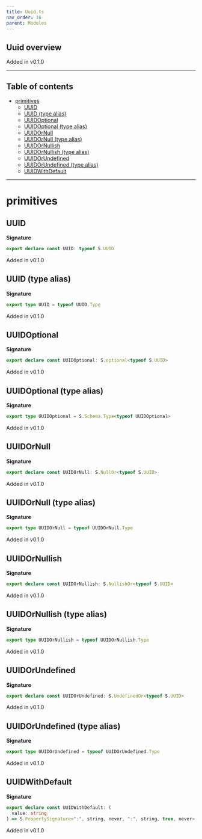 ```yaml
---
title: Uuid.ts
nav_order: 16
parent: Modules
---
```


## Uuid overview

Added in v0.1.0

---

<h2 class="text-delta">Table of contents</h2>

- [primitives](#primitives)
  - [UUID](#uuid)
  - [UUID (type alias)](#uuid-type-alias)
  - [UUIDOptional](#uuidoptional)
  - [UUIDOptional (type alias)](#uuidoptional-type-alias)
  - [UUIDOrNull](#uuidornull)
  - [UUIDOrNull (type alias)](#uuidornull-type-alias)
  - [UUIDOrNullish](#uuidornullish)
  - [UUIDOrNullish (type alias)](#uuidornullish-type-alias)
  - [UUIDOrUndefined](#uuidorundefined)
  - [UUIDOrUndefined (type alias)](#uuidorundefined-type-alias)
  - [UUIDWithDefault](#uuidwithdefault)

---

# primitives

## UUID

**Signature**

```ts
export declare const UUID: typeof S.UUID
```

Added in v0.1.0

## UUID (type alias)

**Signature**

```ts
export type UUID = typeof UUID.Type
```

Added in v0.1.0

## UUIDOptional

**Signature**

```ts
export declare const UUIDOptional: S.optional<typeof S.UUID>
```

Added in v0.1.0

## UUIDOptional (type alias)

**Signature**

```ts
export type UUIDOptional = S.Schema.Type<typeof UUIDOptional>
```

Added in v0.1.0

## UUIDOrNull

**Signature**

```ts
export declare const UUIDOrNull: S.NullOr<typeof S.UUID>
```

Added in v0.1.0

## UUIDOrNull (type alias)

**Signature**

```ts
export type UUIDOrNull = typeof UUIDOrNull.Type
```

Added in v0.1.0

## UUIDOrNullish

**Signature**

```ts
export declare const UUIDOrNullish: S.NullishOr<typeof S.UUID>
```

Added in v0.1.0

## UUIDOrNullish (type alias)

**Signature**

```ts
export type UUIDOrNullish = typeof UUIDOrNullish.Type
```

Added in v0.1.0

## UUIDOrUndefined

**Signature**

```ts
export declare const UUIDOrUndefined: S.UndefinedOr<typeof S.UUID>
```

Added in v0.1.0

## UUIDOrUndefined (type alias)

**Signature**

```ts
export type UUIDOrUndefined = typeof UUIDOrUndefined.Type
```

Added in v0.1.0

## UUIDWithDefault

**Signature**

```ts
export declare const UUIDWithDefault: (
  value: string
) => S.PropertySignature<":", string, never, ":", string, true, never>
```

Added in v0.1.0
